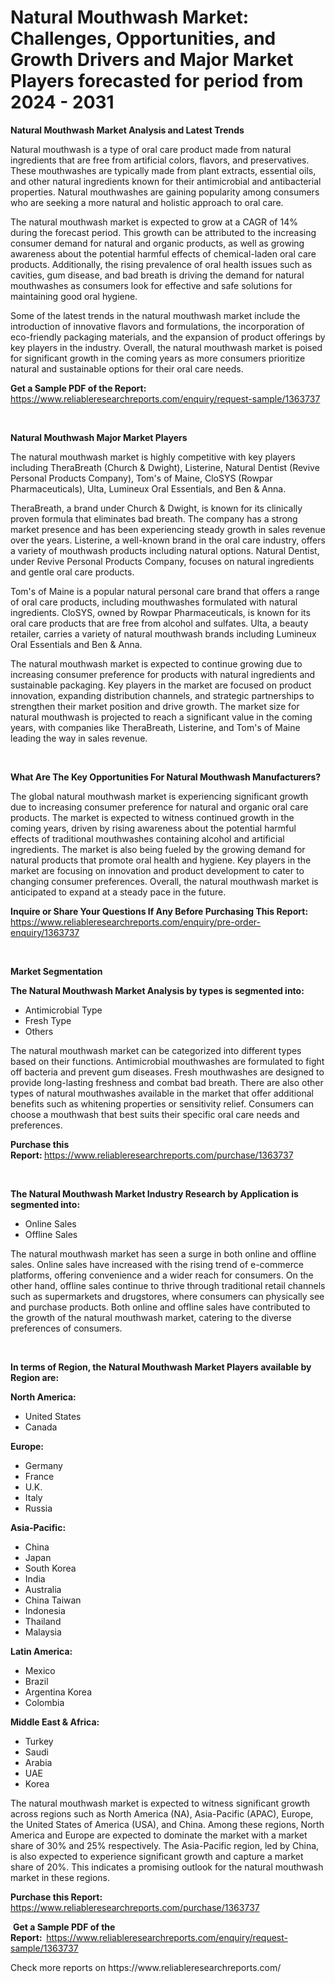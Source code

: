 <p><h1>Natural Mouthwash Market: Challenges, Opportunities, and Growth Drivers and Major Market Players forecasted for period from 2024 - 2031</h1></p><p><strong>Natural Mouthwash Market Analysis and Latest Trends</strong></p>
<p><p>Natural mouthwash is a type of oral care product made from natural ingredients that are free from artificial colors, flavors, and preservatives. These mouthwashes are typically made from plant extracts, essential oils, and other natural ingredients known for their antimicrobial and antibacterial properties. Natural mouthwashes are gaining popularity among consumers who are seeking a more natural and holistic approach to oral care.</p><p>The natural mouthwash market is expected to grow at a CAGR of 14% during the forecast period. This growth can be attributed to the increasing consumer demand for natural and organic products, as well as growing awareness about the potential harmful effects of chemical-laden oral care products. Additionally, the rising prevalence of oral health issues such as cavities, gum disease, and bad breath is driving the demand for natural mouthwashes as consumers look for effective and safe solutions for maintaining good oral hygiene.</p><p>Some of the latest trends in the natural mouthwash market include the introduction of innovative flavors and formulations, the incorporation of eco-friendly packaging materials, and the expansion of product offerings by key players in the industry. Overall, the natural mouthwash market is poised for significant growth in the coming years as more consumers prioritize natural and sustainable options for their oral care needs.</p></p>
<p><strong>Get a Sample PDF of the Report:&nbsp;</strong> <a href="https://www.reliableresearchreports.com/enquiry/request-sample/1363737">https://www.reliableresearchreports.com/enquiry/request-sample/1363737</a></p>
<p>&nbsp;</p>
<p><strong>Natural Mouthwash Major Market Players</strong></p>
<p><p>The natural mouthwash market is highly competitive with key players including TheraBreath (Church & Dwight), Listerine, Natural Dentist (Revive Personal Products Company), Tom's of Maine, CloSYS (Rowpar Pharmaceuticals), Ulta, Lumineux Oral Essentials, and Ben & Anna. </p><p>TheraBreath, a brand under Church & Dwight, is known for its clinically proven formula that eliminates bad breath. The company has a strong market presence and has been experiencing steady growth in sales revenue over the years. Listerine, a well-known brand in the oral care industry, offers a variety of mouthwash products including natural options. Natural Dentist, under Revive Personal Products Company, focuses on natural ingredients and gentle oral care products. </p><p>Tom's of Maine is a popular natural personal care brand that offers a range of oral care products, including mouthwashes formulated with natural ingredients. CloSYS, owned by Rowpar Pharmaceuticals, is known for its oral care products that are free from alcohol and sulfates. Ulta, a beauty retailer, carries a variety of natural mouthwash brands including Lumineux Oral Essentials and Ben & Anna.</p><p>The natural mouthwash market is expected to continue growing due to increasing consumer preference for products with natural ingredients and sustainable packaging. Key players in the market are focused on product innovation, expanding distribution channels, and strategic partnerships to strengthen their market position and drive growth. The market size for natural mouthwash is projected to reach a significant value in the coming years, with companies like TheraBreath, Listerine, and Tom's of Maine leading the way in sales revenue.</p></p>
<p>&nbsp;</p>
<p><strong>What Are The Key Opportunities For Natural Mouthwash Manufacturers?</strong></p>
<p><p>The global natural mouthwash market is experiencing significant growth due to increasing consumer preference for natural and organic oral care products. The market is expected to witness continued growth in the coming years, driven by rising awareness about the potential harmful effects of traditional mouthwashes containing alcohol and artificial ingredients. The market is also being fueled by the growing demand for natural products that promote oral health and hygiene. Key players in the market are focusing on innovation and product development to cater to changing consumer preferences. Overall, the natural mouthwash market is anticipated to expand at a steady pace in the future.</p></p>
<p><strong>Inquire or Share Your Questions If Any Before Purchasing This Report:</strong> <a href="https://www.reliableresearchreports.com/enquiry/pre-order-enquiry/1363737">https://www.reliableresearchreports.com/enquiry/pre-order-enquiry/1363737</a></p>
<p>&nbsp;</p>
<p><strong>Market Segmentation</strong></p>
<p><strong>The Natural Mouthwash Market Analysis by types is segmented into:</strong></p>
<p><ul><li>Antimicrobial Type</li><li>Fresh Type</li><li>Others</li></ul></p>
<p><p>The natural mouthwash market can be categorized into different types based on their functions. Antimicrobial mouthwashes are formulated to fight off bacteria and prevent gum diseases. Fresh mouthwashes are designed to provide long-lasting freshness and combat bad breath. There are also other types of natural mouthwashes available in the market that offer additional benefits such as whitening properties or sensitivity relief. Consumers can choose a mouthwash that best suits their specific oral care needs and preferences.</p></p>
<p><strong>Purchase this Report:&nbsp;</strong><a href="https://www.reliableresearchreports.com/purchase/1363737">https://www.reliableresearchreports.com/purchase/1363737</a></p>
<p>&nbsp;</p>
<p><strong>The Natural Mouthwash Market Industry Research by Application is segmented into:</strong></p>
<p><ul><li>Online Sales</li><li>Offline Sales</li></ul></p>
<p><p>The natural mouthwash market has seen a surge in both online and offline sales. Online sales have increased with the rising trend of e-commerce platforms, offering convenience and a wider reach for consumers. On the other hand, offline sales continue to thrive through traditional retail channels such as supermarkets and drugstores, where consumers can physically see and purchase products. Both online and offline sales have contributed to the growth of the natural mouthwash market, catering to the diverse preferences of consumers.</p></p>
<p>&nbsp;</p>
<p><strong>In terms of Region, the Natural Mouthwash Market Players available by Region are:</strong></p>
<p>
    <p> <strong> North America: </strong>
        <ul>
            <li>United States</li>
            <li>Canada</li>
        </ul>
        </p> 
    <p> <strong> Europe: </strong>
        <ul>
            <li>Germany</li>
            <li>France</li>
            <li>U.K.</li>
            <li>Italy</li>
            <li>Russia</li>
        </ul>
        </p> 
    <p> <strong> Asia-Pacific: </strong>
        <ul>
            <li>China</li>
            <li>Japan</li>
            <li>South Korea</li>
            <li>India</li>
            <li>Australia</li>
            <li>China Taiwan</li>
            <li>Indonesia</li>
            <li>Thailand</li>
            <li>Malaysia</li>
        </ul>
        </p> 
    <p> <strong> Latin America: </strong>
        <ul>
            <li>Mexico</li>
            <li>Brazil</li>
            <li>Argentina Korea</li>
            <li>Colombia</li>
        </ul>
        </p> 
    <p> <strong> Middle East & Africa: </strong>
        <ul>
            <li>Turkey</li>
            <li>Saudi</li>
            <li>Arabia</li>
            <li>UAE</li>
            <li>Korea</li>
        </ul>
    </p>
    </p>
<p><p>The natural mouthwash market is expected to witness significant growth across regions such as North America (NA), Asia-Pacific (APAC), Europe, the United States of America (USA), and China. Among these regions, North America and Europe are expected to dominate the market with a market share of 30% and 25% respectively. The Asia-Pacific region, led by China, is also expected to experience significant growth and capture a market share of 20%. This indicates a promising outlook for the natural mouthwash market in these regions.</p></p>
<p><strong>Purchase this Report: </strong><a href="https://www.reliableresearchreports.com/purchase/1363737">https://www.reliableresearchreports.com/purchase/1363737</a></p>
<p>&nbsp;<strong>Get a Sample PDF of the Report:&nbsp;&nbsp;</strong><a href="https://www.reliableresearchreports.com/enquiry/request-sample/1363737">https://www.reliableresearchreports.com/enquiry/request-sample/1363737</a></p>
<p><strong></strong></p>
<p>Check more reports on https://www.reliableresearchreports.com/</p>